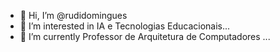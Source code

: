    - 👋 Hi, I’m @rudidomingues                    
  - 👀 I’m interested in  IA e Tecnologias Educacionais...  
- 🌱 I’m currently  Professor de Arquitetura de Computadores ...    

<!---
rudidomingues/rudidomingues is a ✨ special ✨ repository because its `README.md` (this file) appears on your GitHub profile.
You can click the Preview link to take a look at your changes.
--->
